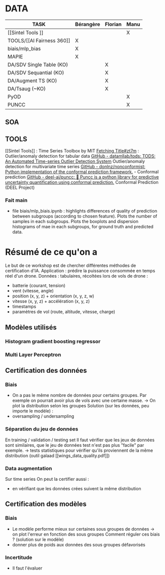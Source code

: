 
# DATA

| TASK                      | Bérangère | Florian | Manu |
| ------------------------- | --------- | ------- | ---- |
| [[Sintel Tools  ]]        |           |         | X    |
| TOOLS/[[AI Fairness 360]] | X         |         |      |
| biais/mlp_bias            | X         |         |      |
| MAPIE                     | X         |         |      |
| DA/SDV Single Table (KO)  |           | X       |      |
| DA/SDV Sequantial (KO)    |           | X       |      |
| DA/Augment TS (KO)        |           | X       |      |
| DA/Tsaug (~KO)            |           | X       |      |
| PyOD                      |           |         | X    |
| PUNCC                         |           |         |    X  |







## SOA

## TOOLS
[[Sintel Tools]] : Time Series Toolbox by MIT
[Fetching Title#zt7m](https://pyod.readthedocs.io/en/latest/index.html)  : Outlier/anomaly detection for tabular data
[GitHub - datamllab/tods: TODS: An Automated Time-series Outlier Detection System](https://github.com/datamllab/tods) Outlier/anomaly detection for multivariate time series
[GitHub - donlnz/nonconformist: Python implementation of the conformal prediction framework.](https://github.com/donlnz/nonconformist) - Conformal prediction
[GitHub - deel-ai/puncc: 👋 Puncc is a python library for predictive uncertainty quantification using conformal prediction.](https://github.com/deel-ai/puncc) Conformal Prediction (DEEL Project)



### Fait main 
- file biais/mlp_biais.ipynb : highlights differences of quality of prediction between subgroups (according to chosen feature). Plots the number of samples in each subgroups. Plots the boxplots and dispersion histograms of mae in each subgroups, for ground truth and predicted data.


# Résumé de ce qu'on a

Le but de ce workshop est de chercher différentes méthodes de certification d'IA. 
Application : prédire la puissance consommée en temps réel d'un drone.
Données : tabulaires, récoltées lors de vols de drone :
- batterie (courant, tension)
- vent (vitesse, angle)
- position (x, y, z) + orientation (x, y, z, w)
- vitesse (x, y, z) + accélération (x, y, z)
- timestamps 
- paramètres de vol (route, altitude, vitesse, charge)

## Modèles utilisés
### Histogram gradient boosting regressor
### Multi Layer Perceptron


## Certification des données
### Biais
- On a pas le même nombre de données pour certains groupes. Par exemple on pourrait avoir plus de vols avec une certaine masse.
-> On plot la distribution selon les groupes
Solution (sur les données, peu importe le modèle) :
- oversampling / undersampling 
### Séparation du jeu de données
En training / validation / testing set 
Il faut vérifier que les jeux de données sont similaires, que le jeu de données test n'est pas plus "facile" par exemple.
-> tests statistiques pour vérifier qu'ils proviennent de la même distribution (outil galaad [[wings_data_quality.pdf]])
### Data augmentation 
Sur time series
On peut la certifier aussi : 
- en vérifiant que les données crées suivent la même distribution 

## Certification des modèles
### Biais 
- Le modèle performe mieux sur certaines sous groupes de données
-> on plot l'erreur en fonction des sous groupes 
Comment réguler ces biais ? (solution sur le modèle)
- donner plus de poids aux données des sous groupes défavorisés 
### Incertitude
- Il faut l'évaluer 